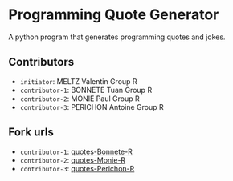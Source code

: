 # Programming Quote Generator

A python program that generates programming quotes and jokes.

## Contributors
- `initiator`: MELTZ Valentin Group R
- `contributor-1`: BONNETE Tuan Group R
- `contributor-2`: MONIE Paul Group R
- `contributor-3`: PERICHON Antoine Group R 

## Fork urls
- `contributor-1`: [quotes-Bonnete-R](https://github.com/tutuO1/quotes-Bonnete-R.git)
- `contributor-2`: [quotes-Monie-R](https://github.com/Z3rbe/quotes-Monie-R.git)
- `contributor-3`: [quotes-Perichon-R](url-3)
